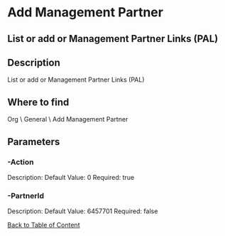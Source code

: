 # Add Management Partner

## List or add or Management Partner Links (PAL)

## Description
List or add or Management Partner Links (PAL)

## Where to find
Org \ General \ Add Management Partner

## Parameters
### -Action
Description: 
Default Value: 0
Required: true

### -PartnerId
Description: 
Default Value: 6457701
Required: false


[Back to Table of Content](../../../README.md)

